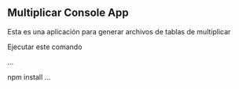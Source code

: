 ##  Multiplicar Console App


Esta es una aplicación para generar archivos de tablas de multiplicar

Ejecutar este comando

...

npm install
...